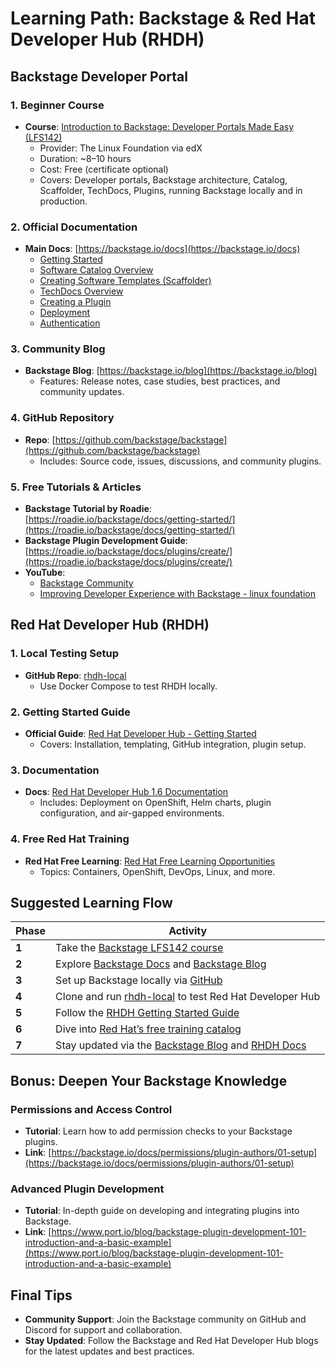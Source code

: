 
# Learning Path: Backstage & Red Hat Developer Hub (RHDH)

## Backstage Developer Portal

### 1. Beginner Course
- **Course**: [Introduction to Backstage: Developer Portals Made Easy (LFS142)](https://www.edx.org/learn/computer-programming/the-linux-foundation-introduction-to-backstage-developer-portals-made-easy)
  - Provider: The Linux Foundation via edX
  - Duration: ~8–10 hours
  - Cost: Free (certificate optional)
  - Covers: Developer portals, Backstage architecture, Catalog, Scaffolder, TechDocs, Plugins, running Backstage locally and in production.

### 2. Official Documentation
- **Main Docs**: [https://backstage.io/docs](https://backstage.io/docs)
  - [Getting Started](https://backstage.io/docs/getting-started)
  - [Software Catalog Overview](https://backstage.io/docs/features/software-catalog/software-catalog-overview)
  - [Creating Software Templates (Scaffolder)](https://backstage.io/docs/features/software-templates/creating-templates)
  - [TechDocs Overview](https://backstage.io/docs/features/techdocs/techdocs-overview)
  - [Creating a Plugin](https://backstage.io/docs/plugins/create-a-plugin)
  - [Deployment](https://backstage.io/docs/deployment/overview)
  - [Authentication](https://backstage.io/docs/auth/overview)

### 3. Community Blog
- **Backstage Blog**: [https://backstage.io/blog](https://backstage.io/blog)
  - Features: Release notes, case studies, best practices, and community updates.

### 4. GitHub Repository
- **Repo**: [https://github.com/backstage/backstage](https://github.com/backstage/backstage)
  - Includes: Source code, issues, discussions, and community plugins.

### 5. Free Tutorials & Articles
- **Backstage Tutorial by Roadie**: [https://roadie.io/backstage/docs/getting-started/](https://roadie.io/backstage/docs/getting-started/)
- **Backstage Plugin Development Guide**: [https://roadie.io/backstage/docs/plugins/create/](https://roadie.io/backstage/docs/plugins/create/)
- **YouTube**:
  - [Backstage Community](https://www.youtube.com/c/BackstageCommunity)
  - [Improving Developer Experience with Backstage - linux foundation](https://www.youtube.com/watch?v=z2u63IZkh9U)
## Red Hat Developer Hub (RHDH)

### 1. Local Testing Setup
- **GitHub Repo**: [rhdh-local](https://github.com/redhat-developer/rhdh-local)
  - Use Docker Compose to test RHDH locally.

### 2. Getting Started Guide
- **Official Guide**: [Red Hat Developer Hub - Getting Started](https://developers.redhat.com/products/rhdh/getting-started)
  - Covers: Installation, templating, GitHub integration, plugin setup.

### 3. Documentation
- **Docs**: [Red Hat Developer Hub 1.6 Documentation](https://access.redhat.com/documentation/en-us/red_hat_developer_hub/1.6/)
  - Includes: Deployment on OpenShift, Helm charts, plugin configuration, and air-gapped environments.

### 4. Free Red Hat Training
- **Red Hat Free Learning**: [Red Hat Free Learning Opportunities](https://www.redhat.com/en/blog/red-hat-provides-free-learning-opportunities)
  - Topics: Containers, OpenShift, DevOps, Linux, and more.

## Suggested Learning Flow

| Phase | Activity |
|-------|----------|
| **1** | Take the [Backstage LFS142 course](https://www.edx.org/learn/computer-programming/the-linux-foundation-introduction-to-backstage-developer-portals-made-easy) |
| **2** | Explore [Backstage Docs](https://backstage.io/docs) and [Backstage Blog](https://backstage.io/blog) |
| **3** | Set up Backstage locally via [GitHub](https://github.com/backstage/backstage) |
| **4** | Clone and run [rhdh-local](https://github.com/redhat-developer/rhdh-local) to test Red Hat Developer Hub |
| **5** | Follow the [RHDH Getting Started Guide](https://developers.redhat.com/products/rhdh/getting-started) |
| **6** | Dive into [Red Hat’s free training catalog](https://www.redhat.com/en/blog/red-hat-provides-free-learning-opportunities) |
| **7** | Stay updated via the [Backstage Blog](https://backstage.io/blog) and [RHDH Docs](https://access.redhat.com/documentation/en-us/red_hat_developer_hub/1.6/) |

## Bonus: Deepen Your Backstage Knowledge

### Permissions and Access Control
- **Tutorial**: Learn how to add permission checks to your Backstage plugins.
- **Link**: [https://backstage.io/docs/permissions/plugin-authors/01-setup](https://backstage.io/docs/permissions/plugin-authors/01-setup)

### Advanced Plugin Development
- **Tutorial**: In-depth guide on developing and integrating plugins into Backstage.
- **Link**: [https://www.port.io/blog/backstage-plugin-development-101-introduction-and-a-basic-example](https://www.port.io/blog/backstage-plugin-development-101-introduction-and-a-basic-example)

## Final Tips
- **Community Support**: Join the Backstage community on GitHub and Discord for support and collaboration.
- **Stay Updated**: Follow the Backstage and Red Hat Developer Hub blogs for the latest updates and best practices.
